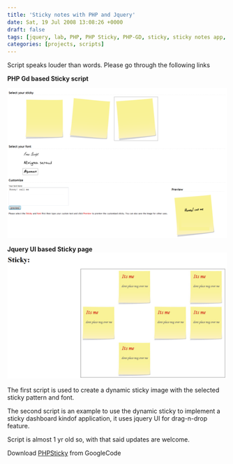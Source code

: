 ```yaml
---
title: 'Sticky notes with PHP and Jquery'
date: Sat, 19 Jul 2008 13:08:26 +0000
draft: false
tags: [jquery, lab, PHP, PHP Sticky, PHP-GD, sticky, sticky notes app, tools, web sticky, web sticky application]
categories: [projects, scripts]
---
```


Script speaks louder than words. Please go through the following links 

**PHP Gd based Sticky script** 

[![](/assets/demo.png)](http://palani.bitsymphony.com/lab/sticky/) 


**Jquery UI based Sticky page** 
[![](/assets/stickypage.png)](http://palani.bitsymphony.com/lab/sticky/demo2.php) 

The first script is used to create a dynamic sticky image with the selected sticky pattern and font. 

The second script is an example to use the dynamic sticky to implement a sticky dashboard kindof application, it uses jquery UI for drag-n-drop feature. 

Script is almost 1 yr old so, with that said updates are welcome. 

Download [PHPSticky](https://storage.googleapis.com/google-code-archive-downloads/v2/code.google.com/prjx/sticky.zip "PHP Sticky 0.01") from GoogleCode